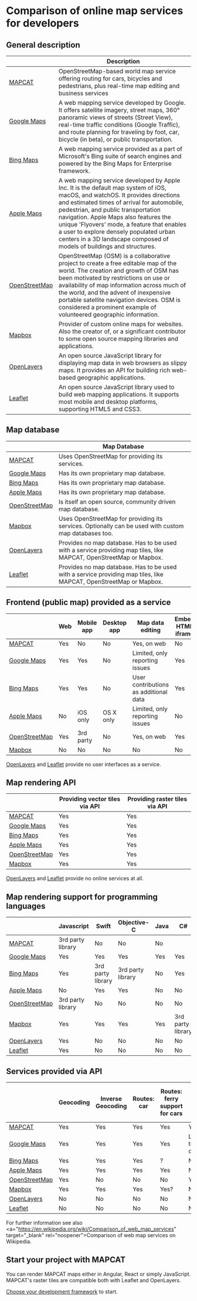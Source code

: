 # Comparison of online map services for developers

## General description

|               | Description |
|---------------|-------------|
| <a href="https://mapcat.com" target="_blank" rel="noopener">MAPCAT</a> | OpenStreetMap-based world map service offering routing for cars, bicycles and pedestrians, plus real-time map editing and business services |
| <a href="https://maps.google.com" target="_blank" rel="noopener">Google Maps</a> | A web mapping service developed by Google. It offers satellite imagery, street maps, 360° panoramic views of streets (Street View), real-time traffic conditions (Google Traffic), and route planning for traveling by foot, car, bicycle (in beta), or public transportation. |
| <a href="https://www.bing.com/maps" target="_blank" rel="noopener">Bing Maps</a> | A web mapping service provided as a part of Microsoft's Bing suite of search engines and powered by the Bing Maps for Enterprise framework. |
| <a href="https://www.apple.com/ios/maps/" target="_blank" rel="noopener">Apple Maps</a> | A web mapping service developed by Apple Inc. It is the default map system of iOS, macOS, and watchOS. It provides directions and estimated times of arrival for automobile, pedestrian, and public transportation navigation. Apple Maps also features the unique 'Flyovers' mode, a feature that enables a user to explore densely populated urban centers in a 3D landscape composed of models of buildings and structures. |
| <a href="http://openstreetmap.org" target="_blank" rel="noopener">OpenStreetMap</a> | OpenStreetMap (OSM) is a collaborative project to create a free editable map of the world. The creation and growth of OSM has been motivated by restrictions on use or availability of map information across much of the world, and the advent of inexpensive portable satellite navigation devices. OSM is considered a prominent example of volunteered geographic information. |
| <a href="https://mapbox.com" target="_blank" rel="noopener">Mapbox</a> | Provider of custom online maps for websites. Also the creator of, or a significant contributor to some open source mapping libraries and applications. |
| <a href="http://openlayers.org/" target="_blank" rel="noopener">OpenLayers</a> | An open source JavaScript library for displaying map data in web browsers as slippy maps. It provides an API for building rich web-based geographic applications. |
| <a href="http://leafletjs.com/" target="_blank" rel="noopener">Leaflet</a> | An open source JavaScript library used to build web mapping applications. It supports most mobile and desktop platforms, supporting HTML5 and CSS3. |

## Map database

|               | Map Database |
|---------------|--------------|
| <a href="https://mapcat.com" target="_blank" rel="noopener">MAPCAT</a> | Uses OpenStreetMap for providing its services. |
| <a href="https://maps.google.com" target="_blank" rel="noopener">Google Maps</a> | Has its own proprietary map database. |
| <a href="https://www.bing.com/maps" target="_blank" rel="noopener">Bing Maps</a> | Has its own proprietary map database. |
| <a href="https://www.apple.com/ios/maps/" target="_blank" rel="noopener">Apple Maps</a> | Has its own proprietary map database. |
| <a href="http://openstreetmap.org" target="_blank" rel="noopener">OpenStreetMap</a> | Is itself an open source, community driven map database. |
| <a href="https://mapbox.com" target="_blank" rel="noopener">Mapbox</a> | Uses OpenStreetMap for providing its services. Optionally can be used with custom map databases too. |
| <a href="http://openlayers.org/" target="_blank" rel="noopener">OpenLayers</a> | Provides no map database. Has to be used with a service providing map tiles, like MAPCAT, OpenStreetMap or Mapbox. |
| <a href="http://leafletjs.com/"  target="_blank" rel="noopener">Leaflet</a> | Provides no map database. Has to be used with a service providing map tiles, like MAPCAT, OpenStreetMap or Mapbox. |


## Frontend (public map) provided as a service

|                                                                                        | Web | Mobile app | Desktop app | Map data editing | Embed HTML iframe |
|----------------------------------------------------------------------------------------|-----|------------|-------------|------------------|-------------------|
| <a href="https://mapcat.com" target="_blank" rel="noopener">MAPCAT</a>                 | Yes | No         | No          | Yes, on web      | No                |
| <a href="https://maps.google.com" target="_blank" rel="noopener">Google Maps</a>       | Yes | Yes        | No          | Limited, only reporting issues | Yes |
| <a href="https://www.bing.com/maps" target="_blank" rel="noopener">Bing Maps</a>       | Yes | Yes        | No          | User contributions as additional data | Yes |
| <a href="https://www.apple.com/ios/maps/" target="_blank" rel="noopener">Apple Maps</a>| No  | iOS only   | OS X only   | Limited, only reporting issues | No  |
| <a href="http://openstreetmap.org" target="_blank" rel="noopener">OpenStreetMap</a>    | Yes | 3rd party  | No          | Yes, on web      | Yes               |
| <a href="https://mapbox.com" target="_blank" rel="noopener">Mapbox</a>                 | No  | No         | No          | No               | No                |

<a href="http://openlayers.org/" target="_blank" rel="noopener">OpenLayers</a> and <a href="http://leafletjs.com/" target="_blank" rel="noopener">Leaflet</a> provide no user interfaces as a service.


## Map rendering API

|                                                                                        | Providing vector tiles via API | Providing raster tiles via API 
|----------------------------------------------------------------------------------------|-----|------------|
| <a href="https://mapcat.com" target="_blank" rel="noopener">MAPCAT</a>                 | Yes | Yes        |
| <a href="https://maps.google.com" target="_blank" rel="noopener">Google Maps</a>       | Yes | Yes        |
| <a href="https://www.bing.com/maps" target="_blank" rel="noopener">Bing Maps</a>       | Yes | Yes        |
| <a href="https://www.apple.com/ios/maps/" target="_blank" rel="noopener">Apple Maps</a>| Yes | Yes        |
| <a href="http://openstreetmap.org" target="_blank" rel="noopener">OpenStreetMap</a>    | Yes | Yes        |
| <a href="https://mapbox.com" target="_blank" rel="noopener">Mapbox</a>                 | Yes | Yes        |

<a href="http://openlayers.org/" target="_blank" rel="noopener">OpenLayers</a> and <a href="http://leafletjs.com/" target="_blank" rel="noopener">Leaflet</a> provide no online services at all.


## Map rendering support for programming languages

|                                                                                        | Javascript        | Swift             | Objective-C       | Java              | C#                | C++ |
|----------------------------------------------------------------------------------------|-------------------|-------------------|-------------------|-------------------|-------------------|-----|
| <a href="https://mapcat.com" target="_blank" rel="noopener">MAPCAT</a>                 | 3rd party library | No                | No                | No                |                   |     |
| <a href="https://maps.google.com" target="_blank" rel="noopener">Google Maps</a>       | Yes               | Yes               | Yes               | Yes               | Yes               | Yes |
| <a href="https://www.bing.com/maps" target="_blank" rel="noopener">Bing Maps</a>       | Yes               | 3rd party library | 3rd party library | No                | Yes               | Yes |
| <a href="https://www.apple.com/ios/maps/" target="_blank" rel="noopener">Apple Maps</a>| No                | Yes               | Yes               | No                | No                | No  |
| <a href="http://openstreetmap.org" target="_blank" rel="noopener">OpenStreetMap</a>    | 3rd party library | No                | No                | No                | No                | No  |
| <a href="https://mapbox.com" target="_blank" rel="noopener">Mapbox</a>                 | Yes               | Yes               | Yes               | Yes               | 3rd party library | Yes |
| <a href="http://openlayers.org/" target="_blank" rel="noopener">OpenLayers</a>         | Yes               | No                | No                | No                | No                | No  |
| <a href="http://leafletjs.com/" target="_blank" rel="noopener">Leaflet</a>             | Yes               | No                | No                | No                | No                | No  |


## Services provided via API

| | Geocoding | Inverse Geocoding | Routes: car | Routes: ferry support for cars | Routes: bike | Routes: outdoor support for bikes | Routes: public transport | Routes: walk |
|-----|-----|-----|-----|-----|-----|-----|-----|-----|
| <a href="https://mapcat.com" target="_blank" rel="noopener">MAPCAT</a>                 | Yes | Yes | Yes | Yes | Yes | Yes | No  | Yes |
| <a href="https://maps.google.com" target="_blank" rel="noopener">Google Maps</a>       | Yes | Yes | Yes | Yes | Limited to some countries | No  | Yes | Yes |
| <a href="https://www.bing.com/maps" target="_blank" rel="noopener">Bing Maps</a>       | Yes | Yes | Yes | ?   | No  | No  | Yes | Yes |
| <a href="https://www.apple.com/ios/maps/" target="_blank" rel="noopener">Apple Maps</a>| Yes | Yes | Yes | Yes | No  | No  | Yes | Yes |
| <a href="http://openstreetmap.org" target="_blank" rel="noopener">OpenStreetMap</a>    | Yes | No | No  | No  | Yes | No? | No  | Yes |
| <a href="https://mapbox.com" target="_blank" rel="noopener">Mapbox</a>                 | Yes | Yes | Yes | Yes? | No? | No? | Yes? | Yes? |
| <a href="http://openlayers.org/" target="_blank" rel="noopener">OpenLayers</a>         | No | No | No  | No  | No  | No  | No  | No  |
| <a href="http://leafletjs.com/" target="_blank" rel="noopener">Leaflet</a>             | No | No | No  | No  | No  | No  | No  | No  |

For further information see also <a="https://en.wikipedia.org/wiki/Comparison_of_web_map_services" target="_blank" rel="noopener">Comparison of web map services</a> on Wikipedia.
 
## Start your project with MAPCAT

You can render MAPCAT maps either in Angular, React or simply JavaScript. MAPCAT's raster tiles are compatible both with Leaflet and OpenLayers.

[Choose your development framework](../index.md#get-started-with-mapcat) to start.
